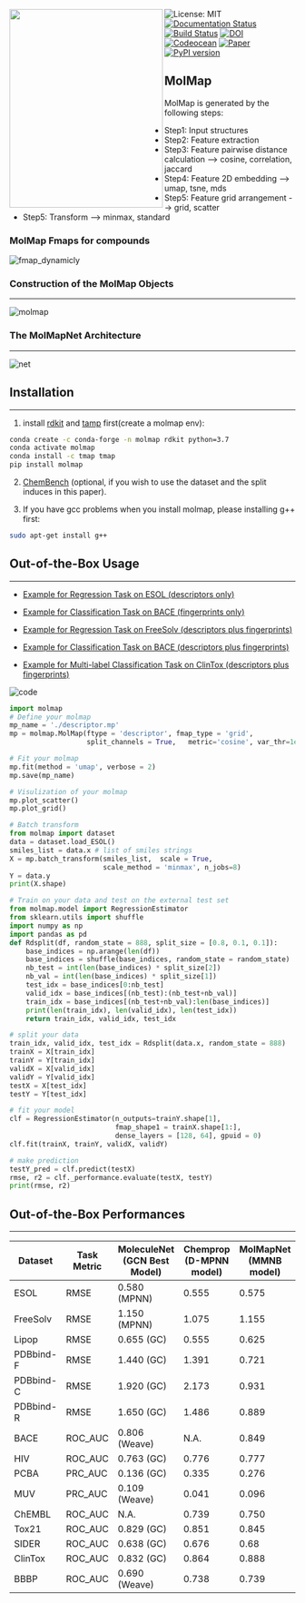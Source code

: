 

<a href="url"><img src="./docs/molmap.log.png" align="left" height="350" width="270" ></a>


![License: MIT](https://img.shields.io/badge/License-MIT-yellow.svg) 
[![Documentation Status](https://readthedocs.org/projects/molmap/badge/?version=latest)](https://molmap.readthedocs.io/en/latest/?badge=latest)
[![Build Status](https://travis-ci.com/shenwanxiang/bidd-molmap.svg?branch=master)](https://travis-ci.com/shenwanxiang/bidd-molmap) 
[![DOI](https://zenodo.org/badge/214117402.svg)](https://zenodo.org/badge/latestdoi/214117402)
[![Codeocean](https://img.shields.io/badge/reproduction-codeocean-9cf)](https://codeocean.com/capsule/2307823/tree)
[![Paper](https://img.shields.io/badge/paper-Nature%20Machine%20Intelligence-green)](https://www.nature.com/articles/s42256-021-00301-6)
[![PyPI version](https://badge.fury.io/py/molmap.svg)](https://badge.fury.io/py/molmap)




## MolMap
MolMap is generated by the following steps:
* Step1: Input structures
* Step2: Feature extraction 
* Step3: Feature pairwise distance calculation --> cosine, correlation, jaccard
* Step4: Feature 2D embedding --> umap, tsne, mds
* Step5: Feature grid arrangement --> grid, scatter
* Step5: Transform --> minmax, standard






### MolMap Fmaps for  compounds
![fmap_dynamicly](./docs/fmap_dynamicly.gif)


### Construction of the MolMap Objects
---
![molmap](https://github.com/shenwanxiang/bidd-molmap/blob/master/docs/Overall.png)


### The MolMapNet Architecture
---
![net](https://github.com/shenwanxiang/bidd-molmap/blob/master/docs/net.png)

## Installation
---
1. install [rdkit](http://www.rdkit.org/docs/Install.html) and [tamp](https://tmap.gdb.tools/index.html#support) first(create a molmap env):
```bash
conda create -c conda-forge -n molmap rdkit python=3.7
conda activate molmap
conda install -c tmap tmap
pip install molmap
```

2. [ChemBench](https://github.com/shenwanxiang/ChemBench) (optional, if you wish to use the dataset and the split induces in this paper).


3. If you have gcc problems when you install molmap, please installing g++ first:
```bash
sudo apt-get install g++
```


## Out-of-the-Box Usage
---
* [Example for Regression Task on ESOL (descriptors only)](https://github.com/shenwanxiang/bidd-molmap/blob/master/misc/example/00_model_example_esol_descriptors.ipynb)
* [Example for Classification Task on BACE (fingerprints only)](https://github.com/shenwanxiang/bidd-molmap/blob/master/misc/example/01_model_example_bace_fingerprints.ipynb)

* [Example for Regression Task on FreeSolv (descriptors plus fingerprints)](https://github.com/shenwanxiang/bidd-molmap/blob/master/misc/example/02_model_example_freesolv_dual_path.ipynb)
* [Example for Classification Task on BACE (descriptors plus fingerprints)](https://github.com/shenwanxiang/bidd-molmap/blob/master/misc/example/03_model_example_bace_dual_path.ipynb)

* [Example for Multi-label Classification Task on ClinTox (descriptors plus fingerprints)](https://github.com/shenwanxiang/bidd-molmap/blob/master/misc/example/03_model_example_ClinTox_dual_path.ipynb)




![code](https://github.com/shenwanxiang/bidd-molmap/blob/master/docs/code_example.png)



```python
import molmap
# Define your molmap
mp_name = './descriptor.mp'
mp = molmap.MolMap(ftype = 'descriptor', fmap_type = 'grid',
                   split_channels = True,   metric='cosine', var_thr=1e-4)
```

```python
# Fit your molmap
mp.fit(method = 'umap', verbose = 2)
mp.save(mp_name) 
```

```python
# Visulization of your molmap
mp.plot_scatter()
mp.plot_grid()
```

```python
# Batch transform 
from molmap import dataset
data = dataset.load_ESOL()
smiles_list = data.x # list of smiles strings
X = mp.batch_transform(smiles_list,  scale = True, 
                       scale_method = 'minmax', n_jobs=8)
Y = data.y 
print(X.shape)
```

```python
# Train on your data and test on the external test set
from molmap.model import RegressionEstimator
from sklearn.utils import shuffle 
import numpy as np
import pandas as pd
def Rdsplit(df, random_state = 888, split_size = [0.8, 0.1, 0.1]):
    base_indices = np.arange(len(df)) 
    base_indices = shuffle(base_indices, random_state = random_state) 
    nb_test = int(len(base_indices) * split_size[2]) 
    nb_val = int(len(base_indices) * split_size[1]) 
    test_idx = base_indices[0:nb_test] 
    valid_idx = base_indices[(nb_test):(nb_test+nb_val)] 
    train_idx = base_indices[(nb_test+nb_val):len(base_indices)] 
    print(len(train_idx), len(valid_idx), len(test_idx)) 
    return train_idx, valid_idx, test_idx 
```

```python
# split your data
train_idx, valid_idx, test_idx = Rdsplit(data.x, random_state = 888)
trainX = X[train_idx]
trainY = Y[train_idx]
validX = X[valid_idx]
validY = Y[valid_idx]
testX = X[test_idx]
testY = Y[test_idx]

# fit your model
clf = RegressionEstimator(n_outputs=trainY.shape[1], 
                          fmap_shape1 = trainX.shape[1:], 
                          dense_layers = [128, 64], gpuid = 0) 
clf.fit(trainX, trainY, validX, validY)

# make prediction
testY_pred = clf.predict(testX)
rmse, r2 = clf._performance.evaluate(testX, testY)
print(rmse, r2)
```




## Out-of-the-Box Performances
---
| Dataset   | Task Metric | MoleculeNet (GCN Best Model) | Chemprop (D-MPNN model) | MolMapNet (MMNB model) |
|-----------|-------------|-----------------------------|------------------------|-----------------------|
| ESOL      | RMSE        | 0.580 (MPNN)                | 0.555                  | 0.575                 |
| FreeSolv  | RMSE        | 1.150 (MPNN)                | 1.075                  | 1.155                 |
| Lipop     | RMSE        | 0.655 (GC)                  | 0.555                  | 0.625                 |
| PDBbind-F | RMSE        | 1.440 (GC)                  | 1.391                  | 0.721                 |
| PDBbind-C | RMSE        | 1.920 (GC)                  | 2.173                  | 0.931                 |
| PDBbind-R | RMSE        | 1.650 (GC)                  | 1.486                  | 0.889                 |
| BACE      | ROC_AUC     | 0.806 (Weave)               | N.A.                   | 0.849                 |
| HIV       | ROC_AUC     | 0.763 (GC)                  | 0.776                  | 0.777                 |
| PCBA      | PRC_AUC     | 0.136 (GC)                  | 0.335                  | 0.276                 |
| MUV       | PRC_AUC     | 0.109 (Weave)               | 0.041                  | 0.096                 |
| ChEMBL    | ROC_AUC     | N.A.                        | 0.739                  | 0.750                 |
| Tox21     | ROC_AUC     | 0.829 (GC)                  | 0.851                  | 0.845                 |
| SIDER     | ROC_AUC     | 0.638 (GC)                  | 0.676                  | 0.68                  |
| ClinTox   | ROC_AUC     | 0.832 (GC)                  | 0.864                  | 0.888                 |
| BBBP      | ROC_AUC     | 0.690 (Weave)               | 0.738                  | 0.739                 |
